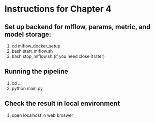 # Instructions for Chapter 4

## Set up backend for mlflow, params, metric, and model storage:
   1. cd mlflow_docker_setup 
   2. bash start_mlflow.sh 
   3. bash stop_mlflow.sh (if you need close it later)
## Running the pipeline 
   1. cd ..
   2. python main.py 
## Check the result in local environment 
   1. open localhost in web broswer 
